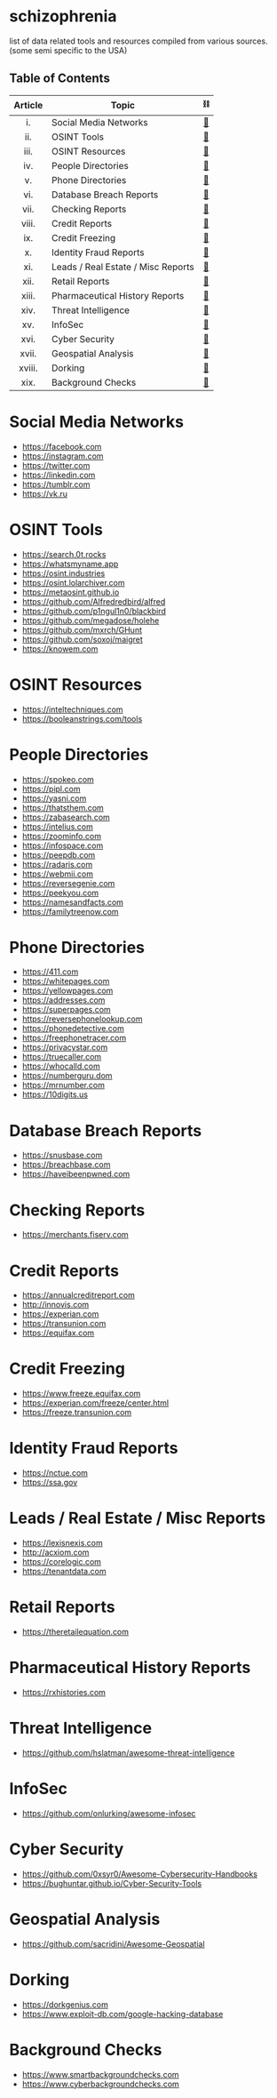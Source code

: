 # schizophrenia
list of data related tools and resources compiled from various sources. (some semi specific to the USA)  

## Table of Contents

| Article        | Topic                              | ⛓️ |
|:--------------:|------------------------------------|:--:|
| i.             | Social Media Networks              | [🔗](#social-media-networks)            |   
| ii.            | OSINT Tools                        | [🔗](#osint-tools)                      |   
| iii.           | OSINT Resources                    | [🔗](#osint-resources)                  |  
| iv.            | People Directories                 | [🔗](#people-directories)               |   
| v.             | Phone Directories                  | [🔗](#phone-directories)                |   
| vi.            | Database Breach Reports            | [🔗](#database-breach-reports)          |   
| vii.           | Checking Reports                   | [🔗](#checking-reports)                 |   
| viii.          | Credit Reports                     | [🔗](#credit-reports)                   |  
| ix.            | Credit Freezing                    | [🔗](#credit-freezing)                  |   
| x.             | Identity Fraud Reports             | [🔗](#identity-fraud-reports)           |   
| xi.            | Leads / Real Estate / Misc Reports | [🔗](#leads--real-estate--misc-reports) |  
| xii.           | Retail Reports                     | [🔗](#retail-reports)                   |   
| xiii.          | Pharmaceutical History Reports     | [🔗](#pharmaceutical-history-reports)   |   
| xiv.           | Threat Intelligence                | [🔗](#threat-intelligence)              |   
| xv.            | InfoSec                            | [🔗](#infosec)                          |   
| xvi.           | Cyber Security                     | [🔗](#cyber-security)                   |   
| xvii.          | Geospatial Analysis                | [🔗](#geospatial-analysis)              |   
| xviii.         | Dorking                            | [🔗](#dorking)                          |   
| xix.           | Background Checks                  | [🔗](#background-checks)                | 

# Social Media Networks   

- https://facebook.com
- https://instagram.com
- https://twitter.com
- https://linkedin.com
- https://tumblr.com
- https://vk.ru

# OSINT Tools    
  
- https://search.0t.rocks
- https://whatsmyname.app
- https://osint.industries
- https://osint.lolarchiver.com
- https://metaosint.github.io
- https://github.com/Alfredredbird/alfred
- https://github.com/p1ngul1n0/blackbird
- https://github.com/megadose/holehe
- https://github.com/mxrch/GHunt
- https://github.com/soxoj/maigret
- https://knowem.com

# OSINT Resources

- https://inteltechniques.com
- https://booleanstrings.com/tools
 
# People Directories 

- https://spokeo.com
- https://pipl.com
- https://yasni.com
- https://thatsthem.com
- https://zabasearch.com
- https://intelius.com
- https://zoominfo.com
- https://infospace.com
- https://peepdb.com
- https://radaris.com
- https://webmii.com
- https://reversegenie.com
- https://peekyou.com
- https://namesandfacts.com
- https://familytreenow.com

# Phone Directories 

- https://411.com
- https://whitepages.com
- https://yellowpages.com
- https://addresses.com
- https://superpages.com
- https://reversephonelookup.com
- https://phonedetective.com
- https://freephonetracer.com
- https://privacystar.com
- https://truecaller.com
- https://whocalld.com
- https://numberguru.dom
- https://mrnumber.com
- https://10digits.us

# Database Breach Reports

- https://snusbase.com
- https://breachbase.com
- https://haveibeenpwned.com

# Checking Reports 

- https://merchants.fiserv.com

# Credit Reports 

- https://annualcreditreport.com
- http://innovis.com
- https://experian.com
- https://transunion.com
- https://equifax.com

# Credit Freezing

- https://www.freeze.equifax.com
- https://experian.com/freeze/center.html
- https://freeze.transunion.com

# Identity Fraud Reports

- https://nctue.com
- https://ssa.gov

# Leads / Real Estate / Misc Reports 

- https://lexisnexis.com
- http://acxiom.com
- https://corelogic.com
- https://tenantdata.com

# Retail Reports

- https://theretailequation.com

# Pharmaceutical History Reports

- https://rxhistories.com

# Threat Intelligence

- https://github.com/hslatman/awesome-threat-intelligence

# InfoSec

- https://github.com/onlurking/awesome-infosec

# Cyber Security

- https://github.com/0xsyr0/Awesome-Cybersecurity-Handbooks
- https://bughuntar.github.io/Cyber-Security-Tools

# Geospatial Analysis

- https://github.com/sacridini/Awesome-Geospatial

# Dorking

- https://dorkgenius.com
- https://www.exploit-db.com/google-hacking-database

# Background Checks

- https://www.smartbackgroundchecks.com
- https://www.cyberbackgroundchecks.com
